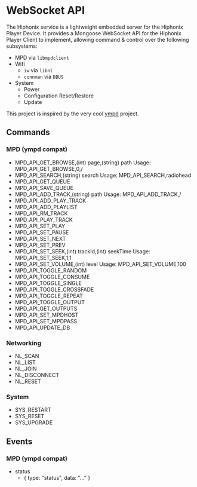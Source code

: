 # WebSocket API
The Hiphonix service is a lightweight embedded server for the Hiphonix Player Device. It provides a Mongoose WebSocket API for the Hiphonix Player Client to implement, allowing command & control over the following subsystems:

 * MPD via `libmpdclient`
 * Wifi
   - `iw` via `libnl`
   - `connman` via `DBUS`
 * System
   - Power
   - Configuration Reset/Restore
   - Update

This project is inspired by the very cool [ympd](http://github.com/notandy/ympd) project.

## Commands

### MPD (ympd compat)
 * MPD_API_GET_BROWSE,(int) page,(string) path
    Usage: MPD_API_GET_BROWSE,0,/
 * MPD_API_SEARCH,(string) search
    Usage: MPD_API_SEARCH,radiohead
 * MPD_API_GET_QUEUE
 * MPD_API_SAVE_QUEUE
 * MPD_API_ADD_TRACK,(string) path
    Usage: MPD_API_ADD_TRACK,/
 * MPD_API_ADD_PLAY_TRACK
 * MPD_API_ADD_PLAYLIST
 * MPD_API_RM_TRACK
 * MPD_API_PLAY_TRACK
 * MPD_API_SET_PLAY
 * MPD_API_SET_PAUSE
 * MPD_API_SET_NEXT
 * MPD_API_SET_PREV
 * MPD_API_SET_SEEK,(int) trackId,(int) seekTime
    Usage: MPD_API_SET_SEEK,1,1
 * MPD_API_SET_VOLUME,(int) level
    Usage: MPD_API_SET_VOLUME,100
 * MPD_API_TOGGLE_RANDOM
 * MPD_API_TOGGLE_CONSUME
 * MPD_API_TOGGLE_SINGLE
 * MPD_API_TOGGLE_CROSSFADE
 * MPD_API_TOGGLE_REPEAT
 * MPD_API_TOGGLE_OUTPUT
 * MPD_API_GET_OUTPUTS
 * MPD_API_SET_MPDHOST
 * MPD_API_SET_MPDPASS
 * MPD_API_UPDATE_DB

### Networking
 * NL_SCAN
 * NL_LIST
 * NL_JOIN
 * NL_DISCONNECT
 * NL_RESET

### System
 * SYS_RESTART
 * SYS_RESET
 * SYS_UPGRADE

## Events

### MPD (ympd compat)
 * status
   - { type: "status", data: "..." }
